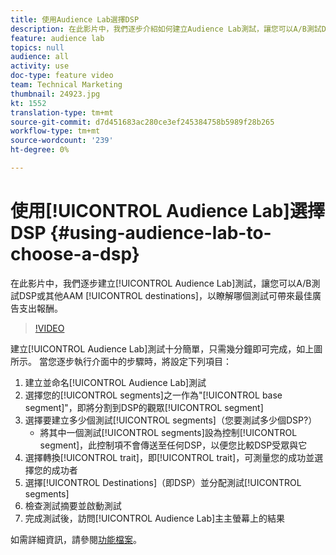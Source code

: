 ```yaml
---
title: 使用Audience Lab選擇DSP
description: 在此影片中，我們逐步介紹如何建立Audience Lab測試，讓您可以A/B測試DSP或其他AAM目標，以瞭解哪個目標可帶來最佳廣告支出報酬。
feature: audience lab
topics: null
audience: all
activity: use
doc-type: feature video
team: Technical Marketing
thumbnail: 24923.jpg
kt: 1552
translation-type: tm+mt
source-git-commit: d7d451683ac280ce3ef245384758b5989f28b265
workflow-type: tm+mt
source-wordcount: '239'
ht-degree: 0%

---
```



# 使用[!UICONTROL Audience Lab]選擇DSP {#using-audience-lab-to-choose-a-dsp}

在此影片中，我們逐步建立[!UICONTROL Audience Lab]測試，讓您可以A/B測試DSP或其他AAM [!UICONTROL destinations]，以瞭解哪個測試可帶來最佳廣告支出報酬。

>[!VIDEO](https://video.tv.adobe.com/v/24923/?quality=12)

建立[!UICONTROL Audience Lab]測試十分簡單，只需幾分鐘即可完成，如上圖所示。 當您逐步執行介面中的步驟時，將設定下列項目：

1. 建立並命名[!UICONTROL Audience Lab]測試
1. 選擇您的[!UICONTROL segments]之一作為&quot;[!UICONTROL base segment]&quot;，即將分割到DSP的觀眾[!UICONTROL segment]
1. 選擇要建立多少個測試[!UICONTROL segments]（您要測試多少個DSP?）
   * 將其中一個測試[!UICONTROL segments]設為控制[!UICONTROL segment]，此控制項不會傳送至任何DSP，以便您比較DSP受眾與它
1. 選擇轉換[!UICONTROL trait]，即[!UICONTROL trait]，可測量您的成功並選擇您的成功者
1. 選擇[!UICONTROL Destinations]（即DSP）並分配測試[!UICONTROL segments]
1. 檢查測試摘要並啟動測試
1. 完成測試後，訪問[!UICONTROL Audience Lab]主主螢幕上的結果

如需詳細資訊，請參閱[功能檔案](https://marketing.adobe.com/resources/help/en_US/aam/audience-lab.html)。
